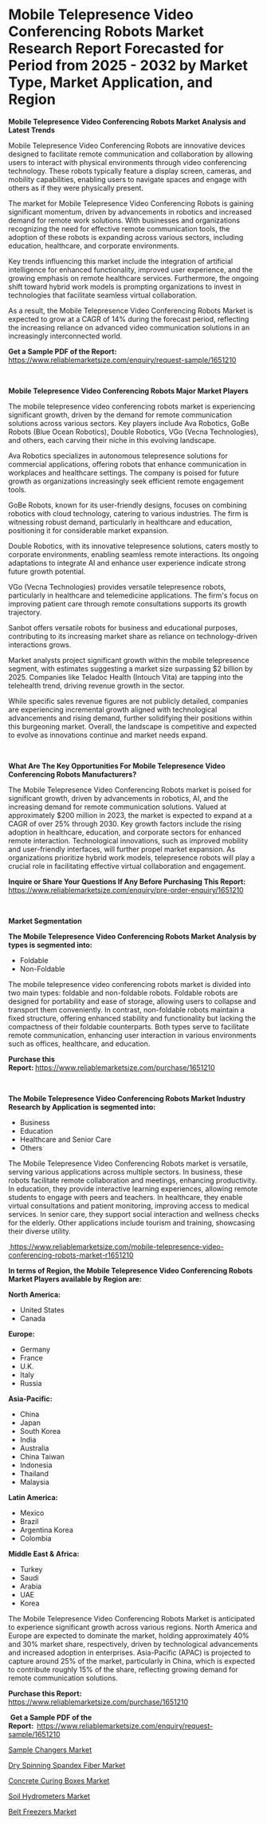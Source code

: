 <p><h1>Mobile Telepresence Video Conferencing Robots Market Research Report Forecasted for Period from 2025 -  2032 by Market Type, Market Application, and Region</h1></p><p><strong>Mobile Telepresence Video Conferencing Robots Market Analysis and Latest Trends</strong></p>
<p><p>Mobile Telepresence Video Conferencing Robots are innovative devices designed to facilitate remote communication and collaboration by allowing users to interact with physical environments through video conferencing technology. These robots typically feature a display screen, cameras, and mobility capabilities, enabling users to navigate spaces and engage with others as if they were physically present. </p><p>The market for Mobile Telepresence Video Conferencing Robots is gaining significant momentum, driven by advancements in robotics and increased demand for remote work solutions. With businesses and organizations recognizing the need for effective remote communication tools, the adoption of these robots is expanding across various sectors, including education, healthcare, and corporate environments. </p><p>Key trends influencing this market include the integration of artificial intelligence for enhanced functionality, improved user experience, and the growing emphasis on remote healthcare services. Furthermore, the ongoing shift toward hybrid work models is prompting organizations to invest in technologies that facilitate seamless virtual collaboration. </p><p>As a result, the Mobile Telepresence Video Conferencing Robots Market is expected to grow at a CAGR of 14% during the forecast period, reflecting the increasing reliance on advanced video communication solutions in an increasingly interconnected world.</p></p>
<p><strong>Get a Sample PDF of the Report:&nbsp;</strong> <a href="https://www.reliablemarketsize.com/enquiry/request-sample/1651210?utm_campaign=2932&utm_medium=2&utm_source=Github&utm_content=ia&utm_term=23032025&utm_id=mobile-telepresence-video-conferencing-robots">https://www.reliablemarketsize.com/enquiry/request-sample/1651210</a></p>
<p>&nbsp;</p>
<p><strong>Mobile Telepresence Video Conferencing Robots Major Market Players</strong></p>
<p><p>The mobile telepresence video conferencing robots market is experiencing significant growth, driven by the demand for remote communication solutions across various sectors. Key players include Ava Robotics, GoBe Robots (Blue Ocean Robotics), Double Robotics, VGo (Vecna Technologies), and others, each carving their niche in this evolving landscape.</p><p>Ava Robotics specializes in autonomous telepresence solutions for commercial applications, offering robots that enhance communication in workplaces and healthcare settings. The company is poised for future growth as organizations increasingly seek efficient remote engagement tools.</p><p>GoBe Robots, known for its user-friendly designs, focuses on combining robotics with cloud technology, catering to various industries. The firm is witnessing robust demand, particularly in healthcare and education, positioning it for considerable market expansion.</p><p>Double Robotics, with its innovative telepresence solutions, caters mostly to corporate environments, enabling seamless remote interactions. Its ongoing adaptations to integrate AI and enhance user experience indicate strong future growth potential.</p><p>VGo (Vecna Technologies) provides versatile telepresence robots, particularly in healthcare and telemedicine applications. The firm's focus on improving patient care through remote consultations supports its growth trajectory.</p><p>Sanbot offers versatile robots for business and educational purposes, contributing to its increasing market share as reliance on technology-driven interactions grows.</p><p>Market analysts project significant growth within the mobile telepresence segment, with estimates suggesting a market size surpassing $2 billion by 2025. Companies like Teladoc Health (Intouch Vita) are tapping into the telehealth trend, driving revenue growth in the sector. </p><p>While specific sales revenue figures are not publicly detailed, companies are experiencing incremental growth aligned with technological advancements and rising demand, further solidifying their positions within this burgeoning market. Overall, the landscape is competitive and expected to evolve as innovations continue and market needs expand.</p></p>
<p>&nbsp;</p>
<p><strong>What Are The Key Opportunities For Mobile Telepresence Video Conferencing Robots Manufacturers?</strong></p>
<p><p>The Mobile Telepresence Video Conferencing Robots market is poised for significant growth, driven by advancements in robotics, AI, and the increasing demand for remote communication solutions. Valued at approximately $200 million in 2023, the market is expected to expand at a CAGR of over 25% through 2030. Key growth factors include the rising adoption in healthcare, education, and corporate sectors for enhanced remote interaction. Technological innovations, such as improved mobility and user-friendly interfaces, will further propel market expansion. As organizations prioritize hybrid work models, telepresence robots will play a crucial role in facilitating effective virtual collaboration and engagement.</p></p>
<p><strong>Inquire or Share Your Questions If Any Before Purchasing This Report:</strong> <a href="https://www.reliablemarketsize.com/enquiry/pre-order-enquiry/1651210?utm_campaign=2932&utm_medium=2&utm_source=Github&utm_content=ia&utm_term=23032025&utm_id=mobile-telepresence-video-conferencing-robots">https://www.reliablemarketsize.com/enquiry/pre-order-enquiry/1651210</a></p>
<p>&nbsp;</p>
<p><strong>Market Segmentation</strong></p>
<p><strong>The Mobile Telepresence Video Conferencing Robots Market Analysis by types is segmented into:</strong></p>
<p><ul><li>Foldable</li><li>Non-Foldable</li></ul></p>
<p><p>The mobile telepresence video conferencing robots market is divided into two main types: foldable and non-foldable robots. Foldable robots are designed for portability and ease of storage, allowing users to collapse and transport them conveniently. In contrast, non-foldable robots maintain a fixed structure, offering enhanced stability and functionality but lacking the compactness of their foldable counterparts. Both types serve to facilitate remote communication, enhancing user interaction in various environments such as offices, healthcare, and education.</p></p>
<p><strong>Purchase this Report:&nbsp;</strong><a href="https://www.reliablemarketsize.com/purchase/1651210?utm_campaign=2932&utm_medium=2&utm_source=Github&utm_content=ia&utm_term=23032025&utm_id=mobile-telepresence-video-conferencing-robots">https://www.reliablemarketsize.com/purchase/1651210</a></p>
<p>&nbsp;</p>
<p><strong>The Mobile Telepresence Video Conferencing Robots Market Industry Research by Application is segmented into:</strong></p>
<p><ul><li>Business</li><li>Education</li><li>Healthcare and Senior Care</li><li>Others</li></ul></p>
<p><p>The Mobile Telepresence Video Conferencing Robots market is versatile, serving various applications across multiple sectors. In business, these robots facilitate remote collaboration and meetings, enhancing productivity. In education, they provide interactive learning experiences, allowing remote students to engage with peers and teachers. In healthcare, they enable virtual consultations and patient monitoring, improving access to medical services. In senior care, they support social interaction and wellness checks for the elderly. Other applications include tourism and training, showcasing their diverse utility.</p></p>
<p><a href="https://www.reliablemarketsize.com/mobile-telepresence-video-conferencing-robots-market-r1651210?utm_campaign=2932&utm_medium=2&utm_source=Github&utm_content=ia&utm_term=23032025&utm_id=mobile-telepresence-video-conferencing-robots">&nbsp;https://www.reliablemarketsize.com/mobile-telepresence-video-conferencing-robots-market-r1651210</a></p>
<p><strong>In terms of Region, the Mobile Telepresence Video Conferencing Robots Market Players available by Region are:</strong></p>
<p>
    <p> <strong> North America: </strong>
        <ul>
            <li>United States</li>
            <li>Canada</li>
        </ul>
        </p> 
    <p> <strong> Europe: </strong>
        <ul>
            <li>Germany</li>
            <li>France</li>
            <li>U.K.</li>
            <li>Italy</li>
            <li>Russia</li>
        </ul>
        </p> 
    <p> <strong> Asia-Pacific: </strong>
        <ul>
            <li>China</li>
            <li>Japan</li>
            <li>South Korea</li>
            <li>India</li>
            <li>Australia</li>
            <li>China Taiwan</li>
            <li>Indonesia</li>
            <li>Thailand</li>
            <li>Malaysia</li>
        </ul>
        </p> 
    <p> <strong> Latin America: </strong>
        <ul>
            <li>Mexico</li>
            <li>Brazil</li>
            <li>Argentina Korea</li>
            <li>Colombia</li>
        </ul>
        </p> 
    <p> <strong> Middle East & Africa: </strong>
        <ul>
            <li>Turkey</li>
            <li>Saudi</li>
            <li>Arabia</li>
            <li>UAE</li>
            <li>Korea</li>
        </ul>
    </p>
    </p>
<p><p>The Mobile Telepresence Video Conferencing Robots Market is anticipated to experience significant growth across various regions. North America and Europe are expected to dominate the market, holding approximately 40% and 30% market share, respectively, driven by technological advancements and increased adoption in enterprises. Asia-Pacific (APAC) is projected to capture around 25% of the market, particularly in China, which is expected to contribute roughly 15% of the share, reflecting growing demand for remote communication solutions.</p></p>
<p><strong>Purchase this Report: </strong><a href="https://www.reliablemarketsize.com/purchase/1651210?utm_campaign=2932&utm_medium=2&utm_source=Github&utm_content=ia&utm_term=23032025&utm_id=mobile-telepresence-video-conferencing-robots">https://www.reliablemarketsize.com/purchase/1651210</a></p>
<p>&nbsp;<strong>Get a Sample PDF of the Report:&nbsp;&nbsp;</strong><a href="https://www.reliablemarketsize.com/enquiry/request-sample/1651210?utm_campaign=2932&utm_medium=2&utm_source=Github&utm_content=ia&utm_term=23032025&utm_id=mobile-telepresence-video-conferencing-robots">https://www.reliablemarketsize.com/enquiry/request-sample/1651210</a></p>
<p><strong></strong></p>
<p><p><a href="https://www.linkedin.com/pulse/sample-changers-market-size-experiencing-steady-growth-vdube?utm_campaign=2932&utm_medium=2&utm_source=Github&utm_content=ia&utm_term=23032025&utm_id=mobile-telepresence-video-conferencing-robots">Sample Changers Market</a></p><p><a href="https://github.com/amoakuolaopa/Market-Research-Report-List-1/blob/main/dry-spinning-spandex-fiber-market.md?utm_campaign=2932&utm_medium=2&utm_source=Github&utm_content=ia&utm_term=23032025&utm_id=mobile-telepresence-video-conferencing-robots">Dry Spinning Spandex Fiber Market</a></p><p><a href="https://www.linkedin.com/pulse/concrete-curing-boxes-growth-trends-projected-13-2025-vmdhe?utm_campaign=2932&utm_medium=2&utm_source=Github&utm_content=ia&utm_term=23032025&utm_id=mobile-telepresence-video-conferencing-robots">Concrete Curing Boxes Market</a></p><p><a href="https://www.linkedin.com/pulse/soil-hydrometers-market-share-revenue-analysis-segment-2ejze?utm_campaign=2932&utm_medium=2&utm_source=Github&utm_content=ia&utm_term=23032025&utm_id=mobile-telepresence-video-conferencing-robots">Soil Hydrometers Market</a></p><p><a href="https://www.linkedin.com/pulse/global-belt-freezers-market-analysis-forecast-7-cagr-projected-nvsne?utm_campaign=2932&utm_medium=2&utm_source=Github&utm_content=ia&utm_term=23032025&utm_id=mobile-telepresence-video-conferencing-robots">Belt Freezers Market</a></p></p>